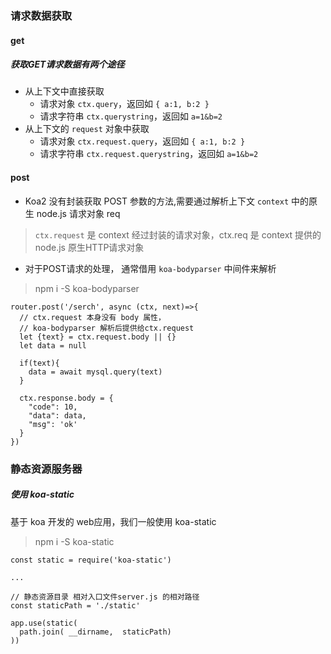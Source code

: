 ###  请求数据获取
#### get
##### 获取GET请求数据有两个途径
* 从上下文中直接获取
  * 请求对象 `ctx.query`，返回如 `{ a:1, b:2 }`
  * 请求字符串 `ctx.querystring`，返回如 `a=1&b=2`
* 从上下文的 `request` 对象中获取  
  * 请求对象 `ctx.request.query`，返回如 `{ a:1, b:2 }`
  * 请求字符串 `ctx.request.querystring`，返回如 `a=1&b=2`

#### post
* Koa2 没有封装获取 POST 参数的方法,需要通过解析上下文 `context` 中的原生 node.js 请求对象 req
> `ctx.request` 是 context 经过封装的请求对象，ctx.req 是 context 提供的 node.js 原生HTTP请求对象  
* 对于POST请求的处理， 通常借用 `koa-bodyparser` 中间件来解析
> npm i -S koa-bodyparser  
``` 
router.post('/serch', async (ctx, next)=>{
  // ctx.request 本身没有 body 属性，
  // koa-bodyparser 解析后提供给ctx.request
  let {text} = ctx.request.body || {}
  let data = null

  if(text){
    data = await mysql.query(text)
  }

  ctx.response.body = {
    "code": 10,
    "data": data,
    "msg": 'ok'
  }
})
```


### 静态资源服务器  
##### 使用 koa-static  
基于 koa 开发的 web应用，我们一般使用 koa-static  
> npm i -S koa-static
```
const static = require('koa-static')

... 

// 静态资源目录 相对入口文件server.js 的相对路径
const staticPath = './static'

app.use(static(
  path.join( __dirname,  staticPath)
))

```